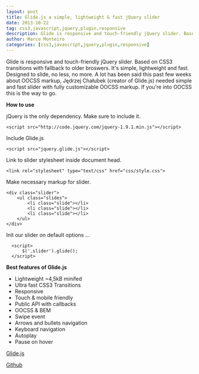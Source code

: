 ```yaml
---
layout: post
title: Glide.js a simple, lightweight & fast jQuery slider
date: 2013-10-22
tag: css3,javascript,jquery,plugin,responsive
description: Glide is responsive and touch-friendly jQuery slider. Based on CSS3 transitions with fallback to older broswers. It's simple, lightweight and fast. Designed to slide, no less, no more. A lot
author: Marco Monteiro
categories: [css3,javascript,jquery,plugin,responsive]
---
```


Glide is responsive and touch-friendly jQuery slider. Based on CSS3 transitions with fallback to older broswers. It's simple, lightweight and fast. Designed to slide, no less, no more. A lot has been said this past few weeks about OOCSS markup, Jędrzej Chałubek (creator of Glide.js) needed simple and fast slider with fully customizable OOCSS markup. If you're into OOCSS this is the way to go.

<!--more-->

**How to use**

jQuery is the only dependency. Make sure to include it.

	<script src="http://code.jquery.com/jquery-1.9.1.min.js"></script>

Include Glide.js

	<script src="jquery.glide.js"></script>

Link to slider stylesheet inside document head.

	<link rel="stylesheet" type="text/css" href="css/style.css">

Make necessary markup for slider.

	<div class="slider">
		<ul class="slides">
			<li class="slide"></li>
			<li class="slide"></li>
			<li class="slide"></li>
		</ul>
	</div>

Init our slider on default options ...

	  <script>
		  $('.slider').glide();
	  </script>

**Best features of Glide.js**

* <i class="icon-angle-right"></i> Lightweight ~4,5kB minifed
* <i class="icon-angle-right"></i> Ultra fast CSS3 Transitions
* <i class="icon-angle-right"></i> Responsive
* <i class="icon-angle-right"></i> Touch & mobile friendly
* <i class="icon-angle-right"></i> Public API with callbacks
* <i class="icon-angle-right"></i> OOCSS & BEM
* <i class="icon-angle-right"></i> Swipe event
* <i class="icon-angle-right"></i> Arrows and bullets navigation
* <i class="icon-angle-right"></i> Keyboard navigation
* <i class="icon-angle-right"></i> Autoplay
* <i class="icon-angle-right"></i> Pause on hover

[<i class="icon-link"></i> Glide.js](http://jedrzejchalubek.com/glide/)

[<i class="icon-github"></i> Github](https://github.com/jedrzejchalubek/Glide.js)